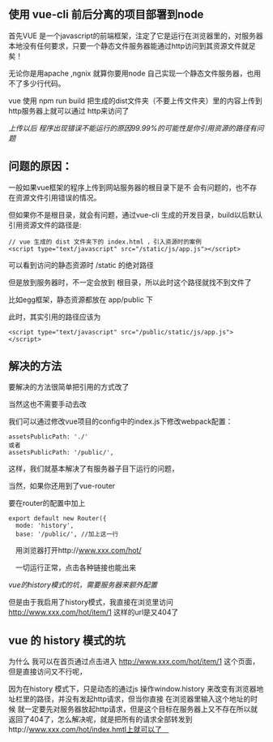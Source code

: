 


## 使用 vue-cli 前后分离的项目部署到node

首先VUE 是一个javascript的前端框架，注定了它是运行在浏览器里的，对服务器本地没有任何要求，只要一个静态文件服务器能通过http访问到其资源文件就足矣！

无论你是用apache ,ngnix 就算你要用node 自己实现一个静态文件服务器，也用不了多少行代码。

vue 使用 npm run build 把生成的dist文件夹（不要上传文件夹）里的内容上传到http服务器上就可以通过 http来访问了



*上传以后 程序出现错误不能运行的原因99.99%的可能性是你引用资源的路径有问题*

## 问题的原因：

一般如果vue框架的程序上传到网站服务器的根目录下是不 会有问题的，也不存在资源文件引用错误的情况。

但如果你不是根目录，就会有问题，通过vue-cli 生成的开发目录，build以后默认引用资源文件的路径是:

```
// vue 生成的 dist 文件夹下的 index.html ，引入资源时的案例
<script type="text/javascript" src="/static/js/app.js"></script>
```

可以看到访问的静态资源时  /static 的绝对路径

但是放到服务器时，不一定会放到 根目录，所以此时这个路径就找不到文件了

比如egg框架，静态资源都放在 app/public 下

此时，其实引用的路径应该为

```
<script type="text/javascript" src="/public/static/js/app.js"></script>
```


## 解决的方法

要解决的方法很简单把引用的方式改了

当然这也不需要手动去改

我们可以通过修改vue项目的config中的index.js下修改webpack配置：

```
assetsPublicPath: './'
或者
assetsPublicPath: '/public/',
```

这样，我们就基本解决了有服务器子目下运行的问题，

当然，如果你还用到了vue-router

要在router的配置中加上

```
export default new Router({
  mode: 'history',
  base: '/public/', //加上这一行
```

　用浏览器打开http://www.xxx.com/hot/

　一切运行正常，点击各种链接也能出来

*vue的history模式的坑，需要服务器来额外配置* 

但是由于我启用了history模式，我直接在浏览里访问 http://www.xxx.com/hot/item/1 这样的url是又404了


## vue 的 history 模式的坑

为什么 我可以在首页通过点击进入 http://www.xxx.com/hot/item/1 这个页面，但是直接访问又不行呢，

因为在history 模式下，只是动态的通过js 操作window.history 来改变有浏览器地址栏里的路径，并没有发起http请求，但当你直接 在浏览器里输入这个地址的时候 就一定要先对服务器放起http请求，但是这个目标在服务器上又不存在所以就返回了404了，怎么解决呢，就是把所有的请求全部转发到http://www.xxx.com/hot/index.hmtl上就可以了　

